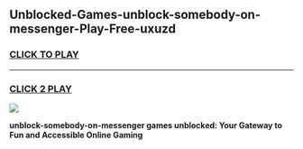 
## Unblocked-Games-unblock-somebody-on-messenger-Play-Free-uxuzd
<h3>
<a href="https://premium76.site?title=unblock-somebody-on-messenger&ref=18A1">CLICK TO PLAY</a></h3>
<hr>

<h3>
<a href="https://premium76.site?title=unblock-somebody-on-messenger&ref=18A1">CLICK 2 PLAY</a>
  
</h3>

<a href="https://premium76.site?title=unblock-somebody-on-messenger&ref=18A1"><img src="https://clearcache.store/games.png"></a>


**unblock-somebody-on-messenger games unblocked: Your Gateway to Fun and Accessible Online Gaming**
